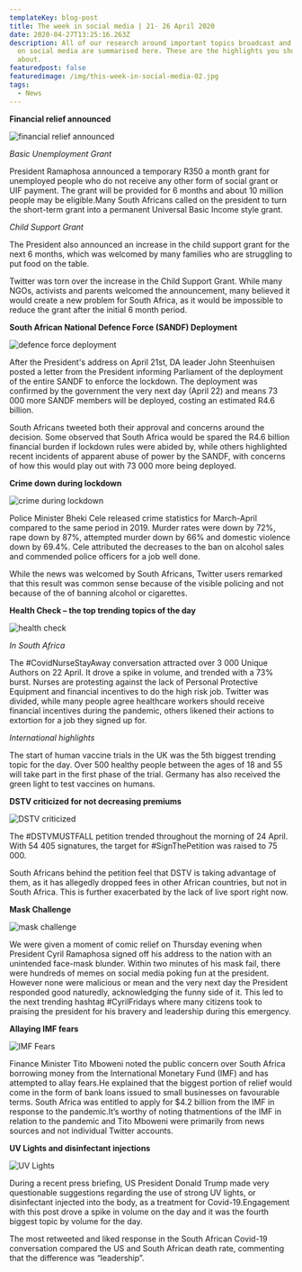 ```yaml
---
templateKey: blog-post
title: The week in social media | 21- 26 April 2020
date: 2020-04-27T13:25:16.263Z
description: All of our research around important topics broadcast and discussed
  on social media are summarised here. These are the highlights you should know
  about.
featuredpost: false
featuredimage: /img/this-week-in-social-media-02.jpg
tags:
  - News
---
```

**Financial relief announced**

![financial relief announced](/img/financial-relief-announced.png "financial relief announced")

*Basic Unemployment Grant*

President Ramaphosa announced a temporary R350 a month grant for unemployed people who do not receive any other form of social grant or UIF payment. The grant will be provided for 6 months and about 10 million people may be eligible.Many South Africans called on the president to turn the short-term grant into a permanent Universal Basic Income style grant.

*Child Support Grant*

The President also announced an increase in the child support grant for the next 6 months, which was welcomed by many families who are struggling to put food on the table.

Twitter was torn over the increase in the Child Support Grant. While many NGOs, activists and parents welcomed the announcement, many believed it would create a new problem for South Africa, as it would be impossible to reduce the grant after the initial 6 month period.

**South African National Defence Force (SANDF) Deployment**

![defence force deployment](/img/sandf-deployment.png "defence force deployment")


After the President's address on April 21st, DA leader John Steenhuisen posted a letter from the President informing Parliament of the deployment of the entire SANDF to enforce the lockdown. The deployment was confirmed by the government the very next day (April 22) and means 73 000 more SANDF members will be deployed, costing an estimated R4.6 billion.

South Africans tweeted both their approval and concerns around the decision. Some observed that South Africa would be spared the R4.6 billion financial burden if lockdown rules were abided by, while others highlighted recent incidents of apparent abuse of power by the SANDF, with concerns of how this would play out with 73 000 more being deployed.

**Crime down during lockdown**

![crime during lockdown](/img/crime-down-during-lockdown.png "crime during lockdown")


Police Minister Bheki Cele released crime statistics for March-April compared to the same period in 2019. Murder rates were down by 72%, rape down by 87%, attempted murder down by 66% and domestic violence down by 69.4%. Cele attributed the decreases to the ban on alcohol sales and commended police officers for a job well done.

While the news was welcomed by South Africans, Twitter users remarked that this result was common sense because of the visible policing and not because of the of banning alcohol or cigarettes.

**Health Check – the top trending topics of the day**

![health check](/img/health-check.png "health check")

*In South Africa*

The #CovidNurseStayAway conversation attracted over 3 000 Unique Authors on 22 April. It drove a spike in volume, and trended with a 73% burst. Nurses are protesting against the lack of Personal Protective Equipment and financial incentives to do the high risk job. Twitter was divided, while many people agree healthcare workers should receive financial incentives during the pandemic, others likened their actions to extortion for a job they signed up for.

*International highlights*

The start of human vaccine trials in the UK was the 5th biggest trending topic for the day. Over 500 healthy people between the ages of 18 and 55 will take part in the first phase of the trial. Germany has also received the green light to test vaccines on humans.

**DSTV criticized for not decreasing premiums**

![DSTV criticized](/img/dstv-criticized.png "DSTV criticized")

The #DSTVMUSTFALL petition trended throughout the morning of 24 April. With 54 405 signatures, the target for #SignThePetition was raised to 75 000.

South Africans behind the petition feel that DSTV is taking advantage of them, as it has allegedly dropped fees in other African countries, but not in South Africa. This is further exacerbated by the lack of live sport right now.

**Mask Challenge**

![mask challenge](/img/mask-challenge.png "mask challenge")

We were given a moment of comic relief on Thursday evening when President Cyril Ramaphosa signed off his address to the nation with an unintended face-mask blunder. Within two minutes of his mask fail, there were hundreds of memes on social media poking fun at the president. However none were malicious or mean and the very next day the President responded good naturedly, acknowledging the funny side of it. This led to the next trending hashtag #CyrilFridays where many citizens took to praising the president for his bravery and leadership during this emergency.

**Allaying IMF fears**

![IMF Fears](/img/allaying-imf-fears.png "IMF Fears")

Finance Minister Tito Mboweni noted the public concern over South Africa borrowing money from the International Monetary Fund (IMF) and has attempted to allay fears.He explained that the biggest portion of relief would come in the form of bank loans issued to small businesses on favourable terms. South Africa was entitled to apply for $4.2 billion from the IMF in response to the pandemic.It’s worthy of noting thatmentions of the IMF in relation to the pandemic and Tito Mboweni were primarily from news sources and not individual Twitter accounts.

**UV Lights and disinfectant injections**

![UV Lights](/img/uv-lights.png "UV Lights")

During a recent press briefing, US President Donald Trump made very questionable suggestions regarding the use of strong UV lights, or disinfectant injected into the body, as a treatment for Covid-19.Engagement with this post drove a spike in volume on the day and it was the fourth biggest topic by volume for the day.

The most retweeted and liked response in the South African Covid-19 conversation compared the US and South African death rate, commenting that the difference was “leadership”.